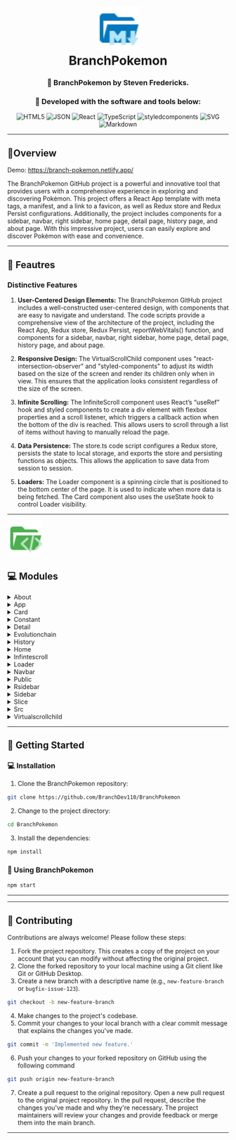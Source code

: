 
<div align="center">
<h1 align="center">
<img src="https://raw.githubusercontent.com/PKief/vscode-material-icon-theme/ec559a9f6bfd399b82bb44393651661b08aaf7ba/icons/folder-markdown-open.svg" width="100" />
<br>
BranchPokemon
</h1>
<h3 align="center">📍 BranchPokemon by Steven Fredericks.</h3>
<h3 align="center">🚀 Developed with the software and tools below:</h3>
<p align="center">

<img src="https://img.shields.io/badge/HTML5-E34F26.svg?style=for-the-badge&logo=HTML5&logoColor=white" alt="HTML5" />
<img src="https://img.shields.io/badge/JSON-000000.svg?style=for-the-badge&logo=JSON&logoColor=white" alt="JSON" />
<img src="https://img.shields.io/badge/React-61DAFB.svg?style=for-the-badge&logo=React&logoColor=black" alt="React" />
<img src="https://img.shields.io/badge/TypeScript-3178C6.svg?style=for-the-badge&logo=TypeScript&logoColor=white" alt="TypeScript" />
<img src="https://img.shields.io/badge/styledcomponents-DB7093.svg?style=for-the-badge&logo=styled-components&logoColor=white" alt="styledcomponents" />
<img src="https://img.shields.io/badge/SVG-FFB13B.svg?style=for-the-badge&logo=SVG&logoColor=black" alt="SVG" />
<img src="https://img.shields.io/badge/Markdown-000000.svg?style=for-the-badge&logo=Markdown&logoColor=white" alt="Markdown" />
</p>

</div>

---


## 📍Overview
Demo: https://branch-pokemon.netlify.app/

The BranchPokemon GitHub project is a powerful and innovative tool that provides users with a comprehensive experience in exploring and discovering Pokémon. This project offers a React App template with meta tags, a manifest, and a link to a favicon, as well as Redux store and Redux Persist configurations. Additionally, the project includes components for a sidebar, navbar, right sidebar, home page, detail page, history page, and about page. With this impressive project, users can easily explore and discover Pokémon with ease and convenience.

---

## 🔮 Feautres

### Distinctive Features

1. **User-Centered Design Elements:** The BranchPokemon GitHub project includes a well-constructed user-centered design, with components that are easy to navigate and understand. The code scripts provide a comprehensive view of the architecture of the project, including the React App, Redux store, Redux Persist, reportWebVitals() function, and components for a sidebar, navbar, right sidebar, home page, detail page, history page, and about page.

2. **Responsive Design:** The VirtualScrollChild component uses "react-intersection-observer" and "styled-components" to adjust its width based on the size of the screen and render its children only when in view. This ensures that the application looks consistent regardless of the size of the screen.

3. **Infinite Scrolling:** The InfiniteScroll component uses React’s “useRef” hook and styled components to create a div element with flexbox properties and a scroll listener, which triggers a callback action when the bottom of the div is reached. This allows users to scroll through a list of items without having to manually reload the page.

4. **Data Persistence:** The store.ts code script configures a Redux store, persists the state to local storage, and exports the store and persisting functions as objects. This allows the application to save data from session to session.

5. **Loaders:** The Loader component is a spinning circle that is positioned to the bottom center of the page. It is used to indicate when more data is being fetched. The Card component also uses the useState hook to control Loader visibility.

---

<img src="https://raw.githubusercontent.com/PKief/vscode-material-icon-theme/ec559a9f6bfd399b82bb44393651661b08aaf7ba/icons/folder-src-open.svg" width="80" />

## 💻 Modules

<details closed><summary>About</summary>

| File      | Summary                                                                                                                                                                                                                                                                                                                                                      | Module                         |
|:----------|:-------------------------------------------------------------------------------------------------------------------------------------------------------------------------------------------------------------------------------------------------------------------------------------------------------------------------------------------------------------|:-------------------------------|
| index.ts  | This code script exports the default "About" component from the file "./About".                                                                                                                                                                                                                                                                              | src/Containers/About/index.ts  |
| About.tsx | This code script creates a React component for displaying developer information from a JSON file. It is styled with styled-components to have a white color and font-size of 18px with a line-height of 2, and letter-spacing of 1.2px. The information displayed is the developer's name, the year, the stack they use, and a link to their Github profile. | src/Containers/About/About.tsx |

</details>

<details closed><summary>App</summary>

| File     | Summary                                                                                                                                                                                                                                      | Module           |
|:---------|:---------------------------------------------------------------------------------------------------------------------------------------------------------------------------------------------------------------------------------------------|:-----------------|
| store.ts | This code script configures a Redux store, persists the state to local storage, and exports the store and persisting functions as objects. It also includes middleware to ensure that certain actions are ignored when persisting the state. | src/app/store.ts |

</details>

<details closed><summary>Card</summary>

| File     | Summary                                                                                                                                                                                                                                                                                                                                                                               | Module                       |
|:---------|:--------------------------------------------------------------------------------------------------------------------------------------------------------------------------------------------------------------------------------------------------------------------------------------------------------------------------------------------------------------------------------------|:-----------------------------|
| Card.tsx | This code script creates a React component'Card' which renders an interactive card with an image, text and badges with background colors, based on the data provided. The CardContainer and CardImg components are styled with'styled-components' and colors are imported from a separate constant file. The Card component also uses the useState hook to control Loader visibility. | src/Components/Card/Card.tsx |
| index.ts | This code script exports the Card component from a separate file.                                                                                                                                                                                                                                                                                                                     | src/Components/Card/index.ts |

</details>

<details closed><summary>Constant</summary>

| File     | Summary                                                                                                                                   | Module                |
|:---------|:------------------------------------------------------------------------------------------------------------------------------------------|:----------------------|
| color.ts | This is a script that defines an interface for color types with a set of associated hexadecimal colors, and exports it for use elsewhere. | src/constant/color.ts |

</details>

<details closed><summary>Detail</summary>

| File       | Summary                                                                                                                                                                                                                                                                                                                                                                                                                                                                                                                                                                                                         | Module                           |
|:-----------|:----------------------------------------------------------------------------------------------------------------------------------------------------------------------------------------------------------------------------------------------------------------------------------------------------------------------------------------------------------------------------------------------------------------------------------------------------------------------------------------------------------------------------------------------------------------------------------------------------------------|:---------------------------------|
| index.ts   | This code script exports the'Detail' component from the'./Detail' file.                                                                                                                                                                                                                                                                                                                                                                                                                                                                                                                                         | src/Containers/Detail/index.ts   |
| Detail.tsx | This code script is used to generate a pokemon detail page, using React Hooks, styled-components, Loaders, and Evolution Chains. It imports components and constants, and has styled-components for the DetailsContainer, DetailsInfo, DetailsSecInfo, DetailsName, DetailsType, DetailsInfoText, DetailsInfoLabel, DetailsInfoContent, DetailsSkill, DetailsSkillItem, DetailsSkillItemText, DetailsSkillProgressBarContainer, and DetailsSkillProgressBar. It also includes an useEffect hook to fetch data and construct evolution data, and useState to store the data, loading status, and evolution data. | src/Containers/Detail/Detail.tsx |

</details>

<details closed><summary>Evolutionchain</summary>

| File               | Summary                                                                                                                                                                                                                                                                                                                                                                                          | Module                                           |
|:-------------------|:-------------------------------------------------------------------------------------------------------------------------------------------------------------------------------------------------------------------------------------------------------------------------------------------------------------------------------------------------------------------------------------------------|:-------------------------------------------------|
| index.ts           | This code imports the EvolutionChain component from the file'./EvolutionChain' and sets it as the default export.                                                                                                                                                                                                                                                                                | src/Components/EvolutionChain/index.ts           |
| EvolutionChain.tsx | This code script is for a React component that displays an evolution chain for a Pokemon. It includes styled components for the evolution chain container, content, item, image container, image, and item text. It also uses the useState React hook, Link from React Router, and colours from a constant. It imports an image from a source and uses a Loader until the image is fully loaded. | src/Components/EvolutionChain/EvolutionChain.tsx |

</details>

<details closed><summary>History</summary>

| File        | Summary                                                                                                                                                                                                                                                                                                                                                                                      | Module                             |
|:------------|:---------------------------------------------------------------------------------------------------------------------------------------------------------------------------------------------------------------------------------------------------------------------------------------------------------------------------------------------------------------------------------------------|:-----------------------------------|
| History.tsx | This code script is for a History feature in a web application. It imports the necessary components and styled the history container, list table and viewer. The useSelector hook is used to retrieve the history from the store and the useState hook is used to store the current history. The script then renders a styled table of the history and a viewer of the current history data. | src/Containers/History/History.tsx |
| index.ts    | This code script exports a History object from a separate file.                                                                                                                                                                                                                                                                                                                              | src/Containers/History/index.ts    |

</details>

<details closed><summary>Home</summary>

| File     | Summary                                                                                                                                                                                                                                                                                                                                                   | Module                       |
|:---------|:----------------------------------------------------------------------------------------------------------------------------------------------------------------------------------------------------------------------------------------------------------------------------------------------------------------------------------------------------------|:-----------------------------|
| Home.tsx | This code script implements a search feature with an infinite scrolling feature using React, Redux, and Styled Components. It includes an input field for users to search for pokemons, and a loader to indicate when more data is being fetched. The search function is debounced and when a search is successful, the results are added to the history. | src/Containers/Home/Home.tsx |
| index.ts | This code script exports the'Home' component from the'Home' file.                                                                                                                                                                                                                                                                                         | src/Containers/Home/index.ts |

</details>

<details closed><summary>Infintescroll</summary>

| File               | Summary                                                                                                                                                                                                                                                                                                                  | Module                                          |
|:-------------------|:-------------------------------------------------------------------------------------------------------------------------------------------------------------------------------------------------------------------------------------------------------------------------------------------------------------------------|:------------------------------------------------|
| InfiniteScroll.tsx | This code script is an InfiniteScroll component which is used to render a list of items wrapped in "Card" components. It uses React's "useRef" hook and styled components to create a div element with flexbox properties and a scroll listener, which triggers a callback action when the bottom of the div is reached. | src/Components/InfinteScroll/InfiniteScroll.tsx |
| index.ts           | This code script exports the'InfiniteScroll' component from the local directory.                                                                                                                                                                                                                                         | src/Components/InfinteScroll/index.ts           |

</details>

<details closed><summary>Loader</summary>

| File       | Summary                                                                                                                                                                                                                                                                                                                 | Module                           |
|:-----------|:------------------------------------------------------------------------------------------------------------------------------------------------------------------------------------------------------------------------------------------------------------------------------------------------------------------------|:---------------------------------|
| Loader.tsx | This code script creates a loader component which is styled as a spinning circle. It imports styled-components and uses keyframes to create a rotation animation which is then applied to the circular component. The component is positioned to the bottom center of the page and given a semi-transparent background. | src/Components/Loader/Loader.tsx |
| index.ts   | This script exports the Loader component from the specified file.                                                                                                                                                                                                                                                       | src/Components/Loader/index.ts   |

</details>

<details closed><summary>Navbar</summary>

| File       | Summary                                                                                                                                                                                                                                                                                                          | Module                           |
|:-----------|:-----------------------------------------------------------------------------------------------------------------------------------------------------------------------------------------------------------------------------------------------------------------------------------------------------------------|:---------------------------------|
| Navbar.tsx | This code script creates a basic navigation bar using React components, styled components, and an interface. It uses the "useLocation" hook from "react-router-dom" to determine the pathname of the current page, and then applies a custom style to the active page while also setting the current page state. | src/Containers/Navbar/Navbar.tsx |
| index.ts   | This code script exports the Navbar component from the specified file.                                                                                                                                                                                                                                           | src/Containers/Navbar/index.ts   |

</details>

<details closed><summary>Public</summary>

| File        | Summary                                                                                                                                                                                                                                                                                                    | Module             |
|:------------|:-----------------------------------------------------------------------------------------------------------------------------------------------------------------------------------------------------------------------------------------------------------------------------------------------------------|:-------------------|
| favicon.ico | This code script indicates that the content of the file is not in a text format or in UTF-8 encoding, and thus cannot be decoded.                                                                                                                                                                          | public/favicon.ico |
| index.html  | This code script provides a web page template which can be used to create a React App. It includes meta tags, a manifest, and a link to a favicon, and to run it, users should run'npm start' or'yarn start'. Additionally, to create a production bundle, users should use'npm run build' or'yarn build'. | public/index.html  |
| _redirects  | This code script serves the file "index.html" to the user, returning a 200 response code which indicates a successful request.                                                                                                                                                                             | public/_redirects  |

</details>

<details closed><summary>Rsidebar</summary>

| File         | Summary                                                                                                                                                                                            | Module                               |
|:-------------|:---------------------------------------------------------------------------------------------------------------------------------------------------------------------------------------------------|:-------------------------------------|
| RSidebar.tsx | This code script creates a sidebar with an 80px width and 100% height, with a 1px solid #333 border. It also includes a ThreeMenuIcon, with a 40px width and 3px height, and a 10px margin bottom. | src/Containers/RSidebar/RSidebar.tsx |
| index.ts     | This code script exports a component called RSidebar from a file.                                                                                                                                  | src/Containers/RSidebar/index.ts     |

</details>

<details closed><summary>Sidebar</summary>

| File        | Summary                                                                                                                                                                                                                                                | Module                             |
|:------------|:-------------------------------------------------------------------------------------------------------------------------------------------------------------------------------------------------------------------------------------------------------|:-----------------------------------|
| Sidebar.tsx | This script imports the React, React-Router-DOM, and Styled-Components libraries, creates a SidebarContainer, PokemonLogo, and PokemonLogoContainer styled divs, and returns the SidebarContainer in a React component that links to a Pokeball image. | src/Containers/Sidebar/Sidebar.tsx |
| index.ts    | This code script exports the Sidebar module from the specified path.                                                                                                                                                                                   | src/Containers/Sidebar/index.ts    |

</details>

<details closed><summary>Slice</summary>

| File              | Summary                                                                                                                                                                                                                                                                                                                                     | Module                          |
|:------------------|:--------------------------------------------------------------------------------------------------------------------------------------------------------------------------------------------------------------------------------------------------------------------------------------------------------------------------------------------|:--------------------------------|
| historyReducer.ts | This code script creates a Redux slice to manage the history of user interactions with an application, including a key, value, and date for each interaction. It also contains an action to add interactions to the history and a reducer to manage the state of the history object.                                                        | src/app/slice/historyReducer.ts |
| pokemonReducer.ts | This code script creates a'pokemonSlice' for managing a PokemonState, which stores an array of pokemons, search results, a page number, and search text. It also defines a range of actions for setting the pokemons, search results, page number, and search text. Finally, it exports the actions and reducer for use in the application. | src/app/slice/pokemonReducer.ts |

</details>

<details closed><summary>Src</summary>

| File               | Summary                                                                                                                                                                                                                                                                                                                                                                 | Module                 |
|:-------------------|:------------------------------------------------------------------------------------------------------------------------------------------------------------------------------------------------------------------------------------------------------------------------------------------------------------------------------------------------------------------------|:-----------------------|
| index.tsx          | This code script imports and configures React, ReactDOM, and associated libraries for an application. It sets up the App component with React Router, Redux store, and Redux Persist, and calls the reportWebVitals() function to measure performance.                                                                                                                  | src/index.tsx          |
| App.tsx            | This code script imports components for a sidebar, navbar, right sidebar, home page, detail page, history page, and about page. It then creates a route structure and renders the components to create a React application.                                                                                                                                             | src/App.tsx            |
| App.test.tsx       | This code script tests that the App component renders the text'Learn React' when rendered.                                                                                                                                                                                                                                                                              | src/App.test.tsx       |
| App.css            | This code script establishes the App class with a flex display and a relative position, filling 100% of the height and width of the viewport. It then sets a radial gradient background with a black color, positioned at 0 0 and sized at 10px 10px. The Main Container class is given a flex direction of column, with items centered and a width and height of 100%. | src/App.css            |
| index.css          | This code script sets the box-sizing, font-family, and text-decoration of elements, as well as margins and padding for the body and paragraphs. Additionally, it styles a scrollbar with a gray background and a gainsboro thumb.                                                                                                                                       | src/index.css          |
| reportWebVitals.ts | This code script imports the'web-vitals' library and defines a function that, when provided with an appropriate callback, imports the library and collects performance metrics for CLS, FID, FCP, LCP, and TTFB.                                                                                                                                                        | src/reportWebVitals.ts |
| react-app-env.d.ts | This code script references the React Scripts library, providing the necessary types for using React components in a project.                                                                                                                                                                                                                                           | src/react-app-env.d.ts |
| logo.svg           | This code script renders an SVG vector graphic of a circle and a lightning bolt shape with intricate details, set within a viewBox of 841.9 x 595.3.                                                                                                                                                                                                                    | src/logo.svg           |

</details>

<details closed><summary>Virtualscrollchild</summary>

| File                   | Summary                                                                                                                                                                                                                          | Module                                                   |
|:-----------------------|:---------------------------------------------------------------------------------------------------------------------------------------------------------------------------------------------------------------------------------|:---------------------------------------------------------|
| VirtualScrollChild.tsx | This code script creates a component called "VirtualScrollChild" which uses "react-intersection-observer" and "styled-components" to adjust its width based on the size of the screen and render its children only when in view. | src/Components/VirtualScrollChild/VirtualScrollChild.tsx |
| index.ts               | This code script exports a component called'VirtualScrollChild' from the file'./VirtualScrollChild'.                                                                                                                             | src/Components/VirtualScrollChild/index.ts               |

</details>

<hr />

## 🚀 Getting Started

### 💻 Installation

1. Clone the BranchPokemon repository:
```sh
git clone https://github.com/BranchDev110/BranchPokemon
```

2. Change to the project directory:
```sh
cd BranchPokemon
```

3. Install the dependencies:
```sh
npm install
```

### 🤖 Using BranchPokemon

```sh
npm start
```

<hr />

---

## 🤝 Contributing
Contributions are always welcome! Please follow these steps:
1. Fork the project repository. This creates a copy of the project on your account that you can modify without affecting the original project.
2. Clone the forked repository to your local machine using a Git client like Git or GitHub Desktop.
3. Create a new branch with a descriptive name (e.g., `new-feature-branch` or `bugfix-issue-123`).
```sh
git checkout -b new-feature-branch
```
4. Make changes to the project's codebase.
5. Commit your changes to your local branch with a clear commit message that explains the changes you've made.
```sh
git commit -m 'Implemented new feature.'
```
6. Push your changes to your forked repository on GitHub using the following command
```sh
git push origin new-feature-branch
```
7. Create a pull request to the original repository.
Open a new pull request to the original project repository. In the pull request, describe the changes you've made and why they're necessary.
The project maintainers will review your changes and provide feedback or merge them into the main branch.

---